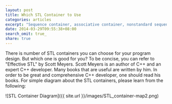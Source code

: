 ```yaml
---
layout: post
title: Which STL Container to Use
categories: articles
excerpt: "Sequence container, associative container, nonstandard sequence container?"
date: 2014-03-29T09:55:38+08:00
search_omit: true_
share: true
---
```


There is number of STL containers you can choose for your program design. But which one is good for you?
To be concise, you can refer to "Effective STL" by Scott Meyers.
Scott Meyers is an author of C++ and an expert C++ developer. Many books that are useful are written by him. In order to be great and comprehensive C++ developer, one should read his books.
For simple diagram about the STL containers, please learn from the following:

![STL Container Diagram]({{ site.url }}/images/STL_container-map2.png)